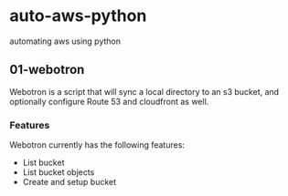# auto-aws-python
automating aws using python

## 01-webotron

Webotron is a script that will sync a local directory to an s3 bucket,
and optionally configure Route 53 and cloudfront as well.

### Features

Webotron currently has the following features:

- List bucket
- List bucket objects
- Create and setup bucket

